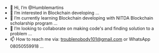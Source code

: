 - 👋 Hi, I’m @Humblemartins
- 👀 I’m interested in Blockchain developing  ...
- 🌱 I’m currently learning Blockchain developing with NITDA Blockchain scholarship program ...
- 💞️ I’m looking to collaborate on making code's and finding solution to a problem  ...
- 📫 How to reach me via: troublenobody101@gmail.com or WhatsApp 08050559918 ...

<!---
Humblemartins/Hum
blemartins is a ✨ special ✨ repository because its `README.md` (this file) appears on your GitHub profile.
You can click the Preview link to take a look at your changes.
--->
